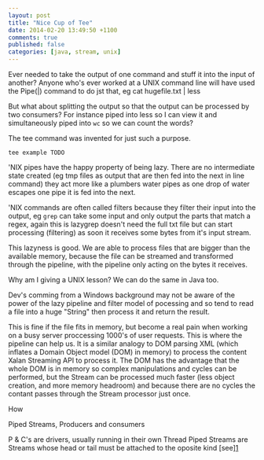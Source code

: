 ```yaml
---
layout: post
title: "Nice Cup of Tee"
date: 2014-02-20 13:49:50 +1100
comments: true
published: false
categories: [java, stream, unix]
---
```


Ever needed to take the output of one command and stuff it into the input of another?
Anyone who's ever worked at a UNIX command line will have used the Pipe(|) command to do jst that,
eg
    cat hugefile.txt | less

But what about splitting the output so that the output can be processed by two consumers? For instance piped into less so I can view it and simultaneously piped into `wc` so we can count the words?

The tee command was invented for just such a purpose.

    tee example TODO

'NIX pipes have the happy property of being lazy. There are no intermediate state created (eg tmp files as output that are then fed into the next in line command) they act more like a plumbers water pipes as one drop of water escapes one pipe it is fed into the next.

'NIX commands are often called filters because they filter their input into the output, eg `grep` can take some input and only output the parts that match a regex, again this is lazygrep doesn't need the full txt file but can start processing (filtering) as soon it receives some bytes from it's input stream.

This lazyness is good. We are able to process files that are bigger than the available memory, because the file can be streamed and transformed through the pipeline, with the pipeline only acting on the bytes it receives.

Why am I giving a UNIX lesson? We can do the same in Java too.

Dev's comming from a Windows background may not be aware of the power of the lazy pipeline and filter model of pocessing and so tend to read a file into a huge "String" then process it and return the result.

This is fine if the file fits in memory, but become a real pain when working on a busy server proccessing 1000's of user requests. This is where the pipeline can help us.
It is a similar analogy to DOM parsing XML (which inflates a Domain Object model (DOM) in memory) to process the content Xalan Streaming API to process it. The DOM has the advantage that the whole DOM is in memory so complex manipulations and cycles can be performed, but the Stream can be processed much faster (less object creation, and more memory headroom) and because there are no cycles the contant passes through the Stream processor just once.

How

Piped Streams, Producers and consumers

P & C's are drivers, usually running in their own Thread
Piped Streams are Streams whose head or tail must be attached to the oposite kind
[see][1](http://www.certpal.com/blogs/2010/11/using-a-pipedinputstream-and-pipedoutputstream/)
